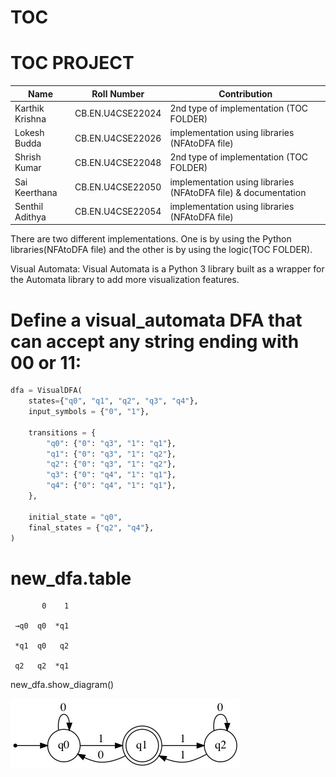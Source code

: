 # TOC
#                                         TOC PROJECT

|      Name          | Roll Number       |   Contribution                                                   |
|--------------------|-------------------|------------------------------------------------------------------|
| Karthik Krishna    | CB.EN.U4CSE22024  |  2nd type of implementation (TOC FOLDER)                         |
| Lokesh Budda       | CB.EN.U4CSE22026  |  implementation using libraries (NFAtoDFA file)                  |
| Shrish Kumar       | CB.EN.U4CSE22048  |  2nd type of implementation (TOC FOLDER)                         |
| Sai Keerthana      | CB.EN.U4CSE22050  |  implementation using libraries (NFAtoDFA file) & documentation  |
| Senthil Adithya    | CB.EN.U4CSE22054  |  implementation using libraries (NFAtoDFA file)                  |


There are two different implementations.
One is by using the Python libraries(NFAtoDFA file) and the other is by using the logic(TOC FOLDER).

Visual Automata:
Visual Automata is a Python 3 library built as a wrapper for the Automata library to add more visualization features.

# Define a visual_automata DFA that can accept any string ending with 00 or 11:

```python
dfa = VisualDFA(
    states={"q0", "q1", "q2", "q3", "q4"},
    input_symbols = {"0", "1"},

    transitions = {
        "q0": {"0": "q3", "1": "q1"},
        "q1": {"0": "q3", "1": "q2"},
        "q2": {"0": "q3", "1": "q2"},
        "q3": {"0": "q4", "1": "q1"},
        "q4": {"0": "q4", "1": "q1"},
    },

    initial_state = "q0",
    final_states = {"q2", "q4"},
)
```


# new_dfa.table
```
       0    1

 →q0  q0  *q1

 *q1  q0   q2

 q2   q2  *q1
 ```
new_dfa.show_diagram()

![](https://github.com/LokeshBUD/TOC/blob/main/state.jpeg)
